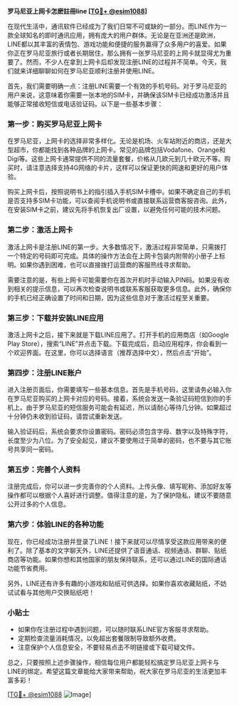 **罗马尼亚上网卡怎麽註冊line [[TG💪+ @esim1088](https://t.me/s/esim1088)]**

在现代生活中，通讯软件已经成为了我们日常不可或缺的一部分。而LINE作为一款全球知名的即时通讯应用，拥有庞大的用户群体。无论是在亚洲还是欧洲，LINE都以其丰富的表情包、游戏功能和便捷的服务赢得了众多用户的喜爱。如果你正在罗马尼亚旅行或者长期居住，那么拥有一张罗马尼亚的上网卡就显得尤为重要了。然而，不少人在拿到上网卡后却发现注册LINE的过程并不简单。今天，我们就来详细聊聊如何在罗马尼亚顺利注册并使用LINE。

首先，我们需要明确一点：注册LINE需要一个有效的手机号码。对于罗马尼亚的用户来说，这意味着你需要一张本地的SIM卡，并确保该SIM卡已经成功激活并且能够正常接收短信或电话验证码。以下是一些基本步骤：

### 第一步：购买罗马尼亚上网卡

在罗马尼亚，上网卡的选择非常多样化。无论是机场、火车站附近的商店，还是大型超市，你都能找到各种品牌的上网卡。常见的品牌包括Vodafone、Orange和Digi等。这些上网卡通常提供不同的流量套餐，价格从几欧元到几十欧元不等。购买时，请注意选择支持4G网络的卡片，这样可以保证更快的网速和更好的用户体验。

购买上网卡后，按照说明书上的指引插入手机SIM卡槽中。如果不确定自己的手机是否支持多SIM卡功能，可以查阅手机说明书或直接联系运营商客服咨询。此外，在安装SIM卡之前，建议先将手机恢复出厂设置，以避免任何可能的技术问题。

### 第二步：激活上网卡

激活上网卡是注册LINE的第一步。大多数情况下，激活过程非常简单，只需拨打一个特定的号码即可完成。具体的操作方法会在上网卡包装内附带的小册子上标明。如果你遇到困难，也可以直接拨打运营商的客服热线寻求帮助。

需要注意的是，有些上网卡可能需要你在首次开机时手动输入PIN码。如果没有收到相关的提示信息，可以再次检查说明书或联系客服获取更多信息。此外，确保你的手机已经正确设置了时间和日期，因为这些信息对于激活过程至关重要。

### 第三步：下载并安装LINE应用

激活上网卡之后，接下来就是下载LINE应用了。打开手机的应用商店（如Google Play Store），搜索“LINE”并点击下载。下载完成后，启动应用程序，你会看到一个欢迎界面。在这里，你可以选择语言（推荐选择中文），然后点击“开始”。

### 第四步：注册LINE账户

进入注册页面后，你需要填写一些基本信息。首先是手机号码，这里请务必输入你在罗马尼亚购买的上网卡对应的号码。接着，系统会发送一条验证码短信到你的手机上。由于罗马尼亚的短信服务可能会有延迟，所以请耐心等待几分钟。如果超过十分钟仍未收到验证码，请尝试重新发送。

输入验证码后，系统会要求你设置密码。密码必须包含字母、数字以及特殊字符，长度至少为八位。为了安全起见，建议不要使用过于简单的密码，也不要与其它账号共享同一密码。

### 第五步：完善个人资料

注册完成后，你可以进一步完善你的个人资料。上传头像、填写昵称、添加好友等操作都可以根据个人喜好进行调整。值得注意的是，为了保护隐私，建议不要随意公开过多的个人信息。

### 第六步：体验LINE的各种功能

现在，你已经成功注册并登录了LINE！接下来就可以尽情享受这款应用带来的便利了。除了基本的文字聊天外，LINE还提供了语音通话、视频通话、群聊、贴纸商店等功能。如果你想和其他国家的朋友保持联系，还可以通过LINE的国际通话功能节省费用。

另外，LINE还有许多有趣的小游戏和贴纸可供选择。如果你喜欢收藏贴纸，不妨试试看与其他用户交换贴纸吧！

### 小贴士

- 如果你在注册过程中遇到问题，可以随时联系LINE官方客服寻求帮助。
- 定期检查流量消耗情况，以免超出套餐限制导致额外收费。
- 注意保护个人信息安全，不要轻易点击不明链接或下载可疑文件。

总之，只要按照上述步骤操作，相信每位用户都能轻松搞定罗马尼亚上网卡与LINE的绑定。希望这篇文章能给大家带来帮助，祝大家在罗马尼亚的生活更加丰富多彩！

[[TG💪+ @esim1088](https://t.me/s/esim1088) ![Image](https://i.postimg.cc/4NQfJmqS/Snipaste-2025-05-13-00-14-12.png)]